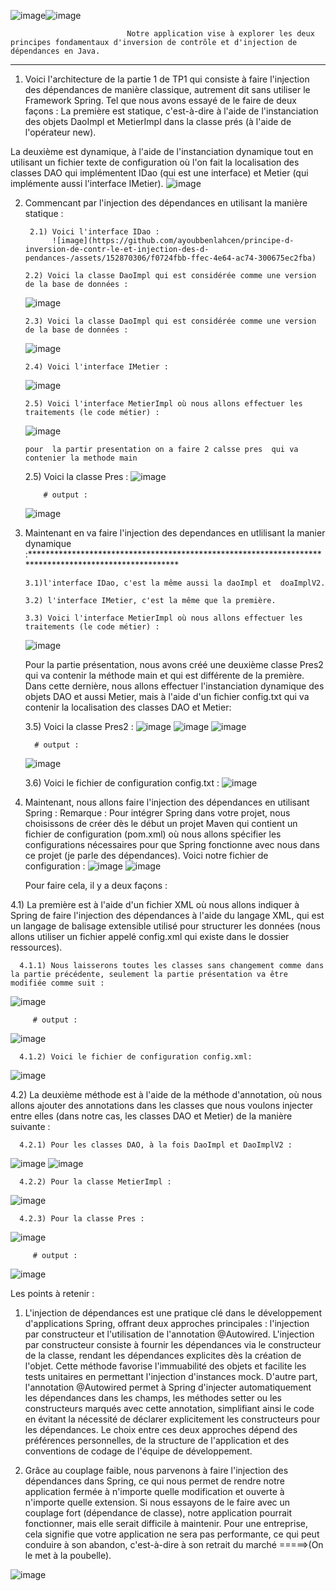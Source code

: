 ![image](https://github.com/ayoubbenlahcen/principe-d-inversion-de-contr-le-et-injection-des-d-pendances-/assets/152870306/a2edbdbe-3e1a-4a8c-98cf-6be9dee23538)![image](https://github.com/ayoubbenlahcen/principe-d-inversion-de-contr-le-et-injection-des-d-pendances-/assets/152870306/25d544d2-9ed0-4478-b0f2-4b01d7a584aa)


                              Notre application vise à explorer les deux principes fondamentaux d'inversion de contrôle et d'injection de dépendances en Java.
_________________________________________________________________________________________________________________________________________________________________________________________________________________________________________


1) Voici l'architecture de la partie 1 de TP1 qui consiste à faire l'injection des dépendances de manière classique, autrement dit sans utiliser le Framework Spring. Tel que nous avons essayé de le faire de deux façons :
La première est statique, c'est-à-dire à l'aide de l'instanciation des objets DaoImpl et MetierImpl dans la classe prés (à l'aide de l'opérateur new).

La deuxième est dynamique, à l'aide de l'instanciation dynamique tout en utilisant un fichier texte de configuration où l'on fait la localisation des classes DAO
qui implémentent IDao (qui est une interface) et Metier (qui implémente aussi l'interface IMetier).
   ![image](https://github.com/ayoubbenlahcen/principe-d-inversion-de-contr-le-et-injection-des-d-pendances-/assets/152870306/e4b9d89b-6751-4e09-8501-0e3dcbfa7fb8)

2) Commencant par l'injection des dépendances en utilisant la manière statique :
   
        2.1) Voici l'interface IDao :
             ![image](https://github.com/ayoubbenlahcen/principe-d-inversion-de-contr-le-et-injection-des-d-pendances-/assets/152870306/f0724fbb-ffec-4e64-ac74-300675ec2fba)
   
       2.2) Voici la classe DaoImpl qui est considérée comme une version de la base de données :
   ![image](https://github.com/ayoubbenlahcen/principe-d-inversion-de-contr-le-et-injection-des-d-pendances-/assets/152870306/8485a884-e20c-4896-9fbc-dcd07d7dfed4)

   
       2.3) Voici la classe DaoImpl qui est considérée comme une version de la base de données :
   ![image](https://github.com/ayoubbenlahcen/principe-d-inversion-de-contr-le-et-injection-des-d-pendances-/assets/152870306/08f35775-e193-49a4-977d-99efb14c44dd)

       2.4) Voici l'interface IMetier :
   ![image](https://github.com/ayoubbenlahcen/principe-d-inversion-de-contr-le-et-injection-des-d-pendances-/assets/152870306/efa5b390-06e6-4de5-b335-e660e259864e)
   
       2.5) Voici l'interface MetierImpl où nous allons effectuer les traitements (le code métier) :
   ![image](https://github.com/ayoubbenlahcen/principe-d-inversion-de-contr-le-et-injection-des-d-pendances-/assets/152870306/43dd138d-8795-4a3a-8766-13d7417c41fb)
   
       pour  la partir presentation on a faire 2 calsse pres  qui va contenier la methode main 

      2.5) Voici la classe Pres :
            ![image](https://github.com/ayoubbenlahcen/principe-d-inversion-de-contr-le-et-injection-des-d-pendances-/assets/152870306/b2849dee-0598-4ac0-bfff-5585c2faf340)
   
           # output :
   ![image](https://github.com/ayoubbenlahcen/principe-d-inversion-de-contr-le-et-injection-des-d-pendances-/assets/152870306/06cc7ed3-10ae-4d3d-a54c-3ebf10bad3c9)


   
   
3) Maintenant en va faire l'injection des dependances en utlilisant la manier dynamique :******************************************************************************************************

       3.1)l'interface IDao, c'est la même aussi la daoImpl et  doaImplV2.
   
       3.2) l'interface IMetier, c'est la même que la première.

       3.3) Voici l'interface MetierImpl où nous allons effectuer les traitements (le code métier) :
   
   ![image](https://github.com/ayoubbenlahcen/principe-d-inversion-de-contr-le-et-injection-des-d-pendances-/assets/152870306/43dd138d-8795-4a3a-8766-13d7417c41fb)
   
      Pour la partie présentation, nous avons créé une deuxième classe Pres2 qui va contenir la méthode main
      et qui est différente de la première. Dans cette dernière, nous allons effectuer l'instanciation dynamique des objets DAO et aussi Metier, mais à l'aide d'un fichier config.txt qui va contenir la localisation des classes DAO et Metier:

      3.5) Voici la classe Pres2 :
            ![image](https://github.com/ayoubbenlahcen/principe-d-inversion-de-contr-le-et-injection-des-d-pendances-/assets/152870306/a66672b3-3b59-4fc0-82bc-ca98a9a9fc91)
            ![image](https://github.com/ayoubbenlahcen/principe-d-inversion-de-contr-le-et-injection-des-d-pendances-/assets/152870306/a6f2efdf-fa40-4475-8a14-f998fed1da7c)
            ![image](https://github.com/ayoubbenlahcen/principe-d-inversion-de-contr-le-et-injection-des-d-pendances-/assets/152870306/29079eaa-ca86-4499-a0f1-36d45bfe95c9)

         # output :
      ![image](https://github.com/ayoubbenlahcen/principe-d-inversion-de-contr-le-et-injection-des-d-pendances-/assets/152870306/3b362a1f-a677-4d42-a4bc-9061d02ca021)
   
      3.6) Voici le fichier de configuration config.txt :
            ![image](https://github.com/ayoubbenlahcen/principe-d-inversion-de-contr-le-et-injection-des-d-pendances-/assets/152870306/eb4206e7-b9b4-4f34-a366-6056b0900b62)


4) Maintenant, nous allons faire l'injection des dépendances en utilisant Spring :
    Remarque :
              Pour intégrer Spring dans votre projet, nous choisissons de créer dès le début un projet Maven qui contient un fichier de configuration (pom.xml)
              où nous allons spécifier les configurations nécessaires pour que Spring fonctionne avec nous dans ce projet (je parle des dépendances).
              Voici notre fichier de configuration :
                 ![image](https://github.com/ayoubbenlahcen/principe-d-inversion-de-contr-le-et-injection-des-d-pendances-/assets/152870306/80c7d199-f38f-4e95-80be-114b6b23fe96)
                 ![image](https://github.com/ayoubbenlahcen/principe-d-inversion-de-contr-le-et-injection-des-d-pendances-/assets/152870306/1cde3012-0376-42d9-8fe0-eb5aed6abddb)

   Pour faire cela, il y a deux façons :
   
4.1) La première est à l'aide d'un fichier XML où nous allons indiquer à Spring de faire l'injection des dépendances à l'aide du langage XML, qui est un langage de balisage
     extensible utilisé pour structurer les données (nous allons utiliser un fichier appelé config.xml qui existe dans le dossier ressources).
     
      4.1.1) Nous laisserons toutes les classes sans changement comme dans la partie précédente, seulement la partie présentation va être modifiée comme suit :
  ![image](https://github.com/ayoubbenlahcen/principe-d-inversion-de-contr-le-et-injection-des-d-pendances-/assets/152870306/25d69e53-7828-4ed0-b14c-5dc4ba2cb7c7)
            
         # output :
   ![image](https://github.com/ayoubbenlahcen/principe-d-inversion-de-contr-le-et-injection-des-d-pendances-/assets/152870306/a583de94-2b79-47ba-bc40-e6feabab0b3f)
            
      4.1.2) Voici le fichier de configuration config.xml:
   ![image](https://github.com/ayoubbenlahcen/principe-d-inversion-de-contr-le-et-injection-des-d-pendances-/assets/152870306/7531e149-d77e-4c72-9d4f-a8f8e69877ae)

4.2) La deuxième méthode est à l'aide de la méthode d'annotation, où nous allons ajouter des annotations dans les classes que nous voulons injecter entre elles (dans notre cas, les classes DAO et Metier) de la manière suivante :

      4.2.1) Pour les classes DAO, à la fois DaoImpl et DaoImplV2 :
  ![image](https://github.com/ayoubbenlahcen/principe-d-inversion-de-contr-le-et-injection-des-d-pendances-/assets/152870306/885a2cbb-2df6-42d9-9834-cfabfc40e440)
  ![image](https://github.com/ayoubbenlahcen/principe-d-inversion-de-contr-le-et-injection-des-d-pendances-/assets/152870306/f2141a2a-b58a-47e7-b48e-61980e14f4da)
            
      4.2.2) Pour la classe MetierImpl :
  ![image](https://github.com/ayoubbenlahcen/principe-d-inversion-de-contr-le-et-injection-des-d-pendances-/assets/152870306/db2f250b-3185-46f7-b179-413a8d711cfb)
            
      4.2.3) Pour la classe Pres :
  ![image](https://github.com/ayoubbenlahcen/principe-d-inversion-de-contr-le-et-injection-des-d-pendances-/assets/152870306/0636baff-694b-42a7-887f-00f20b03aa66)
            
         # output :
  ![image](https://github.com/ayoubbenlahcen/principe-d-inversion-de-contr-le-et-injection-des-d-pendances-/assets/152870306/abff7bb5-425e-42d9-a59e-2feb5d563444)

Les points à retenir : 

   1) L'injection de dépendances est une pratique clé dans le développement d'applications Spring, offrant deux approches principales : 
   l'injection par constructeur et l'utilisation de l'annotation @Autowired. 
   L'injection par constructeur consiste à fournir les dépendances via le constructeur de la classe, 
   rendant les dépendances explicites dès la création de l'objet. Cette méthode favorise l'immuabilité des objets 
   et facilite les tests unitaires en permettant l'injection d'instances mock. D'autre part, l'annotation @Autowired 
   permet à Spring d'injecter automatiquement les dépendances dans les champs, les méthodes setter ou les constructeurs marqués avec cette annotation, 
   simplifiant ainsi le code en évitant la nécessité de déclarer explicitement les constructeurs pour les dépendances.
   Le choix entre ces deux approches dépend des préférences personnelles, de la structure de l'application et des conventions de codage de l'équipe de développement.


   2) Grâce au couplage faible, nous parvenons à faire l'injection des dépendances dans Spring, 
   ce qui nous permet de rendre notre application fermée à n'importe quelle modification et ouverte à n'importe quelle extension. 
   Si nous essayons de le faire avec un couplage fort (dépendance de classe), notre application pourrait fonctionner, mais elle serait difficile à maintenir. 
   Pour une entreprise, cela signifie que votre application ne sera pas performante, 
   ce qui peut conduire à son abandon, c'est-à-dire à son retrait du marché =====>(On le met à la poubelle).
   
![image](https://github.com/ayoubbenlahcen/principe-d-inversion-de-contr-le-et-injection-des-d-pendances-/assets/152870306/29617c67-f33c-467a-8a2b-5ca3dbcc9518)


